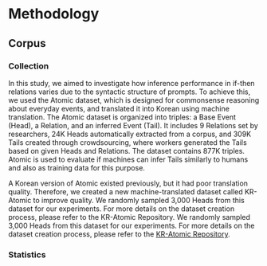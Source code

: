 # Methodology

## Corpus
### Collection
In this study, we aimed to investigate how inference performance in if-then relations varies due to the syntactic structure of prompts. To achieve this, we used the Atomic dataset, which is designed for commonsense reasoning about everyday events, and translated it into Korean using machine translation. The Atomic dataset is organized into triples: a Base Event (Head), a Relation, and an inferred Event (Tail). It includes 9 Relations set by researchers, 24K Heads automatically extracted from a corpus, and 309K Tails created through crowdsourcing, where workers generated the Tails based on given Heads and Relations. The dataset contains 877K triples. Atomic is used to evaluate if machines can infer Tails similarly to humans and also as training data for this purpose.

A Korean version of Atomic existed previously, but it had poor translation quality. Therefore, we created a new machine-translated dataset called KR-Atomic to improve quality. We randomly sampled 3,000 Heads from this dataset for our experiments. For more details on the dataset creation process, please refer to the KR-Atomic Repository. We randomly sampled 3,000 Heads from this dataset for our experiments. For more details on the dataset creation process, please refer to the [KR-Atomic Repository](https://github.com/koreankiwi99/KR-Atomic).

### Statistics
